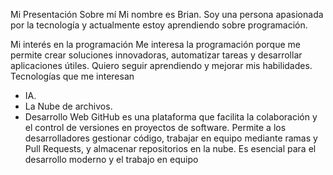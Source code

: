 Mi Presentación
Sobre mí
Mi nombre es Brian. Soy una persona apasionada por la tecnología y actualmente estoy aprendiendo sobre programación.

Mi interés en la programación
Me interesa la programación porque me permite crear soluciones innovadoras, automatizar tareas y desarrollar aplicaciones útiles. Quiero seguir aprendiendo y mejorar mis habilidades.
Tecnologías que me interesan
- IA.
- La Nube de archivos.
- Desarrollo Web
GitHub es una plataforma que facilita la colaboración y el control de versiones en proyectos de software. Permite a los desarrolladores gestionar código, trabajar en equipo mediante ramas y Pull Requests, y almacenar repositorios en la nube. Es esencial para el desarrollo moderno y el trabajo en equipo

